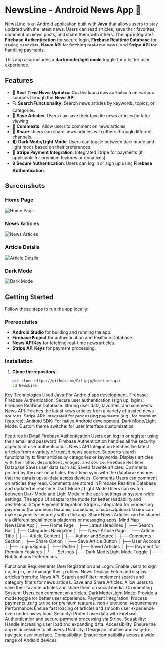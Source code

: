 # NewsLine - Android News App 📰

NewsLine is an Android application built with **Java** that allows users to stay updated with the latest news. Users can read articles, save their favorites, comment on news posts, and share them with others. The app integrates **Firebase Authentication** for secure login, **Firebase Realtime Database** for saving user data, **News API** for fetching real-time news, and **Stripe API** for handling payments.

This app also includes a **dark mode/light mode** toggle for a better user experience.

## Features

- 📰 **Real-Time News Updates**: Get the latest news articles from various sources through the **News API**.
- 🔍 **Search Functionality**: Search news articles by keywords, topics, or categories.
- 💾 **Save Articles**: Users can save their favorite news articles for later viewing.
- 💬 **Comments**: Allow users to comment on news articles.
- 🔄 **Share**: Users can share news articles with others through different channels.
- 🌓 **Dark Mode/Light Mode**: Users can toggle between dark mode and light mode based on their preferences.
- 🛒 **Stripe Payment Integration**: Integrated Stripe for payments (if applicable for premium features or donations).
- 🔒 **Secure Authentication**: Users can log in or sign up using **Firebase Authentication**.

## Screenshots

### Home Page
![Home Page](https://github.com/Dilipjp/NewsLine/blob/main/screenshots/home.png)

### News Articles
![News Articles](https://github.com/Dilipjp/NewsLine/blob/main/screenshots/articles.png)

### Article Details
![Article Details](https://github.com/Dilipjp/NewsLine/blob/main/screenshots/article_details.png)

### Dark Mode
![Dark Mode](https://github.com/Dilipjp/NewsLine/blob/main/screenshots/dark_mode.png)

## Getting Started

Follow these steps to run the app locally:

### Prerequisites

- **Android Studio** for building and running the app.
- **Firebase Project** for authentication and Realtime Database.
- **News API Key** for fetching real-time news articles.
- **Stripe API Keys** for payment processing.

### Installation

1. **Clone the repository**:
   ```sh
   git clone https://github.com/Dilipjp/NewsLine.git
   cd NewsLine
Key Technologies Used
Java: For Android app development.
Firebase:
Firebase Authentication: Secure user authentication (sign up, login).
Firebase Realtime Database: Storing user data, favorites, and comments.
News API: Fetches the latest news articles from a variety of trusted news sources.
Stripe API: Integrated for processing payments (e.g., for premium features).
Android SDK: For native Android development.
Dark Mode/Light Mode: Custom theme switcher for user interface customization.

Features in Detail
Firebase Authentication
Users can log in or register using their email and password.
Firebase Authentication handles all the security aspects of user authentication.
News API Integration
Fetches the latest articles from a variety of trusted news sources.
Supports search functionality to filter articles by categories or keywords.
Displays articles with their titles, descriptions, images, and source.
Firebase Realtime Database
Saves user data such as:
Saved favorite articles.
Comments posted by the user on articles.
Real-time sync with the database ensures that the data is up-to-date across devices.
Comments
Users can comment on articles they read.
Comments are stored in Firebase Realtime Database and updated in real-time.
Dark Mode / Light Mode
Users can switch between Dark Mode and Light Mode in the app’s settings or system-wide settings.
The app’s UI adapts to the mode for better readability and aesthetics.
Stripe Payment Integration
Stripe is integrated for processing payments (for premium features, donations, or subscriptions).
Users can make payments securely within the app.
Share News
Articles can be shared via different social media platforms or messaging apps.
Mind Map
NewsLine App
│
├── Home Page
│ ├── Latest Headlines
│ ├── Search Bar
│ ├── Categories Navigation
│
├── News Article Page
│ ├── Article Title
│ ├── Article Content
│ ├── Author and Source
│ ├── Comments Section
│ ├── Share Option
│ ├── Save Article Button
│
├── User Account
│ ├── Login/Signup
│ ├── Profile
│ ├── Saved Articles
│ ├── Payment for Premium Features
│
└── Settings
├── Dark Mode/Light Mode Toggle
├── Notifications Preferences

Functional Requirements
User Registration and Login: Enable users to sign up, log in, and manage their profiles.
News Display: Fetch and display articles from the News API.
Search and Filter: Implement search and category filters for news articles.
Save and Share Articles: Allow users to save their favorite articles and share them on social media.
Commenting System: Users can comment on articles.
Dark Mode/Light Mode: Provide a mode toggle for better user experience.
Payment Integration: Process payments using Stripe for premium features.
Non-Functional Requirements
Performance: Ensure fast loading of articles and smooth user experience even under heavy load.
Security: Protect user data with Firebase Authentication and secure payment processing via Stripe.
Scalability: Handle increasing user load and expanding data.
Accessibility: Ensure the app is accessible to all users.
Usability: Design an intuitive and easy-to-navigate user interface.
Compatibility: Ensure compatibility across a wide range of Android devices



